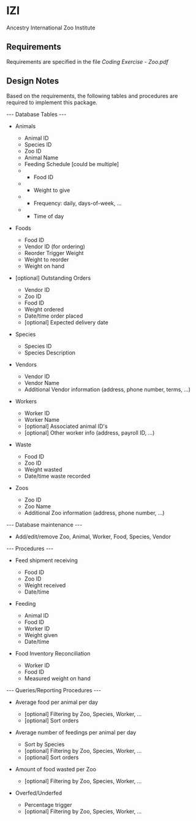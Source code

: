 # IZI
Ancestry International Zoo Institute

Requirements
------------
Requirements are specified in the file *Coding Exercise - Zoo.pdf*

Design Notes
------------
Based on the requirements, the following tables and procedures are required to implement this package.

--- Database Tables ---
- Animals
  * Animal ID
  * Species ID
  * Zoo ID
  * Animal Name
  * Feeding Schedule [could be multiple]
   * - Food ID
   * - Weight to give
   * - Frequency: daily, days-of-week, ...
   * - Time of day

- Foods
  * Food ID
  * Vendor ID (for ordering)
  * Reorder Trigger Weight
  * Weight to reorder
  * Weight on hand

- [optional] Outstanding Orders
  * Vendor ID
  * Zoo ID
  * Food ID
  * Weight ordered
  * Date/time order placed
  * [optional] Expected delivery date

- Species
  * Species ID
  * Species Description

- Vendors
  * Vendor ID
  * Vendor Name
  * Additional Vendor information (address, phone number, terms, ...)

- Workers
  * Worker ID
  * Worker Name
  * [optional] Associated animal ID's
  * [optional] Other worker info (address, payroll ID, ...)

- Waste
  * Food ID
  * Zoo ID
  * Weight wasted
  * Date/time waste recorded

- Zoos
  * Zoo ID
  * Zoo Name
  * Additional Zoo information (address, phone number, ...)

--- Database maintenance ---
- Add/edit/remove Zoo, Animal, Worker, Food, Species, Vendor

--- Procedures ---
- Feed shipment receiving
  * Food ID
  * Zoo ID
  * Weight received
  * Date/time

- Feeding
  * Animal ID
  * Food ID
  * Worker ID
  * Weight given
  * Date/time

- Food Inventory Reconciliation
  * Worker ID
  * Food ID
  * Measured weight on hand

--- Queries/Reporting Procedures ---
- Average food per animal per day
  * [optional] Filtering by Zoo, Species, Worker, ...
  * [optional] Sort orders

- Average number of feedings per animal per day
  * Sort by Species
  * [optional] Filtering by Zoo, Species, Worker, ...
  * [optional] Sort orders

- Amount of food wasted per Zoo
  * [optional] Filtering by Zoo, Species, Worker, ...

- Overfed/Underfed
  * Percentage trigger
  * [optional] Filtering by Zoo, Species, Worker, ...
